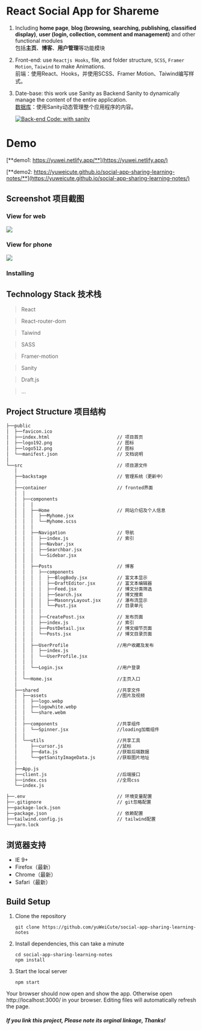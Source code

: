 # React Social App for Shareme
1. Including **home page**, **blog (browsing, searching, publishing, classified display)**, **user (login, collection, comment and management)** and other functional modules   
   包括**主页**、**博客**、**用户管理**等功能模块

2. Front-end: use `Reactjs Hooks`, file, and folder structure, `SCSS`, `Framer Motion`, `Taiwind` to make Animations.    
   前端：使用React、Hooks，并使用SCSS、Framer Motion、Taiwind编写样式。

3. Date-base: this work use Sanity as Backend Sanity to dynamically manage the content of the entire application.   
   [数据库](https://github.com/yuWeiCute/backend-for-my-website)：使用Sanity动态管理整个应用程序的内容。

   [![Back-end Code: with sanity](https://img.shields.io/badge/Backend_Code-Sanity-ff69b4.svg)](https://github.com/yuWeiCute/backend-for-my-website)

# Demo
[**demo1: https://yuwei.netlify.app/**](https://yuwei.netlify.app/)     

[**demo2: https://yuweicute.github.io/social-app-sharing-learning-notes/**](https://yuweicute.github.io/social-app-sharing-learning-notes/)

## Screenshot 项目截图
### View for web
[<img src="https://cdn.sanity.io/images/y4ftypvu/production/d5ec3f42d79e66d23ccaa18941096f83317e06e3-1786x1422.webp">](https://yuwei.netlify.app/ "Go to demo website")

### View for phone
[<img src="https://cdn.sanity.io/images/y4ftypvu/production/7a418ce3a5b2a4ff6f8f9aafcae19c79be98942c-2072x1924.webp">](https://yuwei.netlify.app/ "Go to demo website")

### Installing

## Technology Stack 技术栈
 > React

 > React-router-dom

 > Taiwind

 > SASS

 > Framer-motion

 > Sanity

 > Draft.js

 > ...

## Project Structure 项目结构
```bash
├──public
│  ├──favicon.ico
│  ├──index.html                         // 项目首页
│  ├──logo192.png                        // 图标
│  ├──logo512.png                        // 图标
│  └──manifest.json                      // 文档说明
│
└──src                                   // 项目源文件
   │
   ├──backstage                          // 管理系统（更新中）
   │
   ├──container                          // fronted界面
   │  │  
   │  ├──components
   │  │  │
   │  │  ├──Home                         // 网站介绍及个人信息
   │  │  │  ├──Myhome.jsx
   │  │  │  └──Myhome.scss
   │  │  │ 
   │  │  ├──Navigation                   // 导航
   │  │  │  ├──index.js                  // 索引
   │  │  │  ├──Navbar.jsx
   │  │  │  ├──Searchbar.jsx
   │  │  │  └──Sidebar.jsx
   │  │  │ 
   │  │  ├──Posts                        // 博客
   │  │  │  ├──components
   │  │  │  │  ├──BlogBody.jsx           // 富文本显示
   │  │  │  │  ├──DraftEditor.jsx        // 富文本编辑器
   │  │  │  │  ├──Feed.jsx               // 博文分类筛选
   │  │  │  │  ├──Search.jsx             // 博文搜索
   │  │  │  │  ├──MasonryLayout.jsx      // 瀑布流显示
   │  │  │  │  └──Post.jsx               // 目录单元
   │  │  │  │
   │  │  │  ├──CreatePost.jsx            // 发布页面
   │  │  │  ├──index.js                  // 索引
   │  │  │  ├──PostDetail.jsx            // 博文细节页面
   │  │  │  └──Posts.jsx                 // 博文目录页面
   │  │  │
   │  │  ├──UserProfile                  //用户收藏及发布
   │  │  │  ├──index.js
   │  │  │  └──UserProfile.jsx
   │  │  │ 
   │  │  └──Login.jsx                    //用户登录
   │  │  
   │  └──Home.jsx                        //主页入口
   │
   ├──shared                             //共享文件
   │  ├──assets                          //图片及视频
   │  │  ├──logo.webp
   │  │  ├──logowhite.webp
   │  │  └──share.webm
   │  │
   │  ├──components                      //共享组件
   │  │  └──Spinner.jsx                  //loading加载组件
   │  │
   │  └──utils                           //共享工具
   │     ├──cursor.js                    //鼠标
   │     ├──data.js                      //获取后端数据
   │     └──getSanityImageData.js        //获取图片地址
   │  
   ├──App.js       
   ├──client.js                          //后端接口
   ├──index.css                          //全局css
   └──index.js         

├──.env                                  // 环境变量配置
├──.gitignore                            // git忽略配置
├──package-lock.json
├──package.json                          // 依赖配置
├──tailwind.config.js                    // tailwind配置
└──yarn.lock
```

## 浏览器支持

* IE 9+
* Firefox（最新）
* Chrome（最新）
* Safari（最新）

## Build Setup
1. Clone the repository

   ```
   git clone https://github.com/yuWeiCute/social-app-sharing-learning-notes
   ```
2. Install dependencies, this can take a minute

   ```
   cd social-app-sharing-learning-notes
   npm install
   ```
3. Start the local server

   ```
   npm start
   ```

Your browser should now open and show the app. Otherwise open http://localhost:3000/ in your browser. Editing files will automatically refresh the page.

##### If you link this project, Please note its orginal linkage, Thanks!


